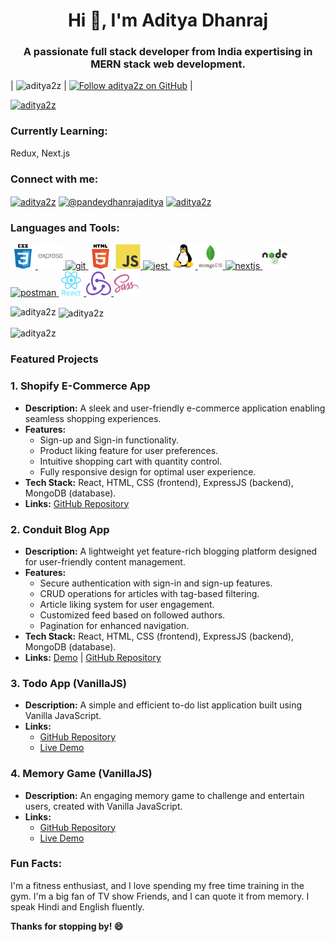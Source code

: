<h1 align="center">Hi 👋, I'm Aditya Dhanraj</h1>
<h3 align="center">A passionate full stack developer from India expertising in MERN stack web development.</h3>

| <img src="https://komarev.com/ghpvc/?username=aditya2z&label=Profile%20views&color=0e75b6&style=flat" alt="aditya2z" /> | <a href="https://github.com/aditya2z" target="blank"><img src="https://img.shields.io/github/followers/aditya2z?label=Follow&style=social" alt="Follow aditya2z on GitHub" /></a> |


<p align="left"> <a href="https://github.com/ryo-ma/github-profile-trophy"><img src="https://github-profile-trophy.vercel.app/?username=aditya2z" alt="aditya2z" /></a> </p>

<h3 align="left">Currently Learning:</h3>
<p align="left">Redux, Next.js</p>

<h3 align="left">Connect with me:</h3>
<p align="left">
  <a href="https://twitter.com/aditya2z" target="blank"><img align="center" src="https://raw.githubusercontent.com/rahuldkjain/github-profile-readme-generator/master/src/images/icons/Social/twitter.svg" alt="aditya2z" height="30" width="40" /></a>
  <a href="https://medium.com/@pandeydhanrajaditya" target="blank"><img align="center" src="https://raw.githubusercontent.com/rahuldkjain/github-profile-readme-generator/master/src/images/icons/Social/medium.svg" alt="@pandeydhanrajaditya" height="30" width="40" /></a>
  <a href="mailto:pandeydhanrajaditya@gmail.com" target="blank"><img align="center" src="https://img.shields.io/badge/Email-%23D14836.svg?&style=for-the-badge&logo=gmail&logoColor=white" alt="aditya2z" /></a>
</p>

<h3 align="left">Languages and Tools:</h3>
<p align="left"> 
  <a href="https://www.w3schools.com/css/" target="_blank" rel="noreferrer"> <img src="https://raw.githubusercontent.com/devicons/devicon/master/icons/css3/css3-original-wordmark.svg" alt="css3" width="40" height="40"/> </a> 
  <a href="https://expressjs.com" target="_blank" rel="noreferrer"> <img src="https://raw.githubusercontent.com/devicons/devicon/master/icons/express/express-original-wordmark.svg" alt="express" width="40" height="40"/> </a> 
  <a href="https://git-scm.com/" target="_blank" rel="noreferrer"> <img src="https://www.vectorlogo.zone/logos/git-scm/git-scm-icon.svg" alt="git" width="40" height="40"/> </a> 
  <a href="https://www.w3.org/html/" target="_blank" rel="noreferrer"> <img src="https://raw.githubusercontent.com/devicons/devicon/master/icons/html5/html5-original-wordmark.svg" alt="html5" width="40" height="40"/> </a> 
  <a href="https://developer.mozilla.org/en-US/docs/Web/JavaScript" target="_blank" rel="noreferrer"> <img src="https://raw.githubusercontent.com/devicons/devicon/master/icons/javascript/javascript-original.svg" alt="javascript" width="40" height="40"/> </a> 
  <a href="https://jestjs.io" target="_blank" rel="noreferrer"> <img src="https://www.vectorlogo.zone/logos/jestjsio/jestjsio-icon.svg" alt="jest" width="40" height="40"/> </a> 
  <a href="https://www.linux.org/" target="_blank" rel="noreferrer"> <img src="https://raw.githubusercontent.com/devicons/devicon/master/icons/linux/linux-original.svg" alt="linux" width="40" height="40"/> </a> 
  <a href="https://www.mongodb.com/" target="_blank" rel="noreferrer"> <img src="https://raw.githubusercontent.com/devicons/devicon/master/icons/mongodb/mongodb-original-wordmark.svg" alt="mongodb" width="40" height="40"/> </a> 
  <a href="https://nextjs.org/" target="_blank" rel="noreferrer"> <img src="https://cdn.worldvectorlogo.com/logos/nextjs-2.svg" alt="nextjs" width="40" height="40"/> </a> 
  <a href="https://nodejs.org" target="_blank" rel="noreferrer"> <img src="https://raw.githubusercontent.com/devicons/devicon/master/icons/nodejs/nodejs-original-wordmark.svg" alt="nodejs" width="40" height="40"/> </a> 
  <a href="https://postman.com" target="_blank" rel="noreferrer"> <img src="https://www.vectorlogo.zone/logos/getpostman/getpostman-icon.svg" alt="postman" width="40" height="40"/> </a> 
  <a href="https://reactjs.org/" target="_blank" rel="noreferrer"> <img src="https://raw.githubusercontent.com/devicons/devicon/master/icons/react/react-original-wordmark.svg" alt="react" width="40" height="40"/> </a> 
  <a href="https://redux.js.org" target="_blank" rel="noreferrer"> <img src="https://raw.githubusercontent.com/devicons/devicon/master/icons/redux/redux-original.svg" alt="redux" width="40" height="40"/> </a> 
  <a href="https://sass-lang.com" target="_blank" rel="noreferrer"> <img src="https://raw.githubusercontent.com/devicons/devicon/master/icons/sass/sass-original.svg" alt="sass" width="40" height="40"/> </a> 
</p>

<p><img align="left" src="https://github-readme-stats.vercel.app/api/top-langs?username=aditya2z&show_icons=true&locale=en&layout=compact" alt="aditya2z" /></p>

<p>&nbsp;<img align="center" src="https://github-readme-stats.vercel.app/api?username=aditya2z&show_icons=true&locale=en" alt="aditya2z" /></p>

<p><img align="center" src="https://github-readme-streak-stats.herokuapp.com/?user=aditya2z&" alt="aditya2z" /></p>

<h3>Featured Projects</h3>

### 1. Shopify E-Commerce App
- **Description:** A sleek and user-friendly e-commerce application enabling seamless shopping experiences.
- **Features:**
  - Sign-up and Sign-in functionality.
  - Product liking feature for user preferences.
  - Intuitive shopping cart with quantity control.
  - Fully responsive design for optimal user experience.
- **Tech Stack:** React, HTML, CSS (frontend), ExpressJS (backend), MongoDB (database).
- **Links:** [GitHub Repository](https://github.com/Aditya2z/Shopify)

### 2. Conduit Blog App
- **Description:** A lightweight yet feature-rich blogging platform designed for user-friendly content management.
- **Features:**
  - Secure authentication with sign-in and sign-up features.
  - CRUD operations for articles with tag-based filtering.
  - Article liking system for user engagement.
  - Customized feed based on followed authors.
  - Pagination for enhanced navigation.
- **Tech Stack:** React, HTML, CSS (frontend), ExpressJS (backend), MongoDB (database).
- **Links:** [Demo](https://aquamarine-chaja-916635.netlify.app/) | [GitHub Repository](https://github.com/Aditya2z/blog-app)

### 3. Todo App (VanillaJS)
- **Description:** A simple and efficient to-do list application built using Vanilla JavaScript.
- **Links:**
  - [GitHub Repository](https://github.com/Aditya2z/To-do-App)
  - [Live Demo](https://aditya2z.github.io/To-do-App/)

### 4. Memory Game (VanillaJS)
- **Description:** An engaging memory game to challenge and entertain users, created with Vanilla JavaScript.
- **Links:**
  - [GitHub Repository](https://github.com/Aditya2z/Memory-Game)
  - [Live Demo](https://aditya2z.github.io/Memory-Game/)


<h3 align="left">Fun Facts:</h3>
<p align="left">
  I'm a fitness enthusiast, and I love spending my free time training in the gym.
  I'm a big fan of TV show Friends, and I can quote it from memory.
  I speak Hindi and English fluently.
</p>

**Thanks for stopping by! 😄**
